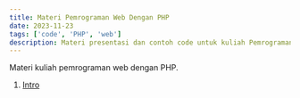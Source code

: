 ```yaml
---
title: Materi Pemrograman Web Dengan PHP
date: 2023-11-23
tags: ['code', 'PHP', 'web']
description: Materi presentasi dan contoh code untuk kuliah Pemrograman Web Dengan PHP
---
```


Materi kuliah pemrograman web dengan PHP.

1. [Intro](/slides/pemrograman-web-php/00-intro.html)
